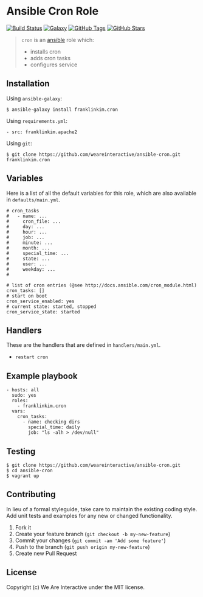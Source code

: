# Ansible Cron Role

[![Build Status](https://img.shields.io/travis/weareinteractive/ansible-cron.svg)](https://travis-ci.org/weareinteractive/ansible-cron)
[![Galaxy](http://img.shields.io/badge/galaxy-franklinkim.supervisor-blue.svg)](https://galaxy.ansible.com/list#/roles/1408)
[![GitHub Tags](https://img.shields.io/github/tag/weareinteractive/ansible-cron.svg)](https://github.com/weareinteractive/ansible-cron)
[![GitHub Stars](https://img.shields.io/github/stars/weareinteractive/ansible-cron.svg)](https://github.com/weareinteractive/ansible-cron)

> `cron` is an [ansible](http://www.ansible.com) role which:
>
> * installs cron
> * adds cron tasks
> * configures service

## Installation

Using `ansible-galaxy`:

```
$ ansible-galaxy install franklinkim.cron
```

Using `requirements.yml`:

```
- src: franklinkim.apache2
```

Using `git`:

```
$ git clone https://github.com/weareinteractive/ansible-cron.git franklinkim.cron
```

## Variables

Here is a list of all the default variables for this role, which are also available in `defaults/main.yml`.

```
# cron_tasks
#   - name: ...
#     cron_file: ...
#     day: ...
#     hour: ...
#     job: ...
#     minute: ...
#     month: ...
#     special_time: ...
#     state: ...
#     user: ...
#     weekday: ...
#

# list of cron entries (@see http://docs.ansible.com/cron_module.html)
cron_tasks: []
# start on boot
cron_service_enabled: yes
# current state: started, stopped
cron_service_state: started
```

## Handlers

These are the handlers that are defined in `handlers/main.yml`.

* `restart cron`

## Example playbook

```
- hosts: all
  sudo: yes
  roles:
    - franklinkim.cron
  vars:
    cron_tasks:
      - name: checking dirs
        special_time: daily
        job: "ls -alh > /dev/null"
```

## Testing

```
$ git clone https://github.com/weareinteractive/ansible-cron.git
$ cd ansible-cron
$ vagrant up
```

## Contributing
In lieu of a formal styleguide, take care to maintain the existing coding style. Add unit tests and examples for any new or changed functionality.

1. Fork it
2. Create your feature branch (`git checkout -b my-new-feature`)
3. Commit your changes (`git commit -am 'Add some feature'`)
4. Push to the branch (`git push origin my-new-feature`)
5. Create new Pull Request

## License
Copyright (c) We Are Interactive under the MIT license.
